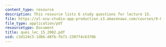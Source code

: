 ```yaml
---
content_type: resource
description: This resource lists 6 study questions for lecture 15.
file: https://ol-ocw-studio-app-production.s3.amazonaws.com/courses/9-01-neuroscience-and-behavior-fall-2003/c3d124c51d66d8fbfb712307f4c6370b_ques_lec_15_2002.pdf
file_type: application/pdf
resourcetype: Document
title: ques_lec_15_2002.pdf
uid: c3d124c5-1d66-d8fb-fb71-2307f4c6370b
---
```

